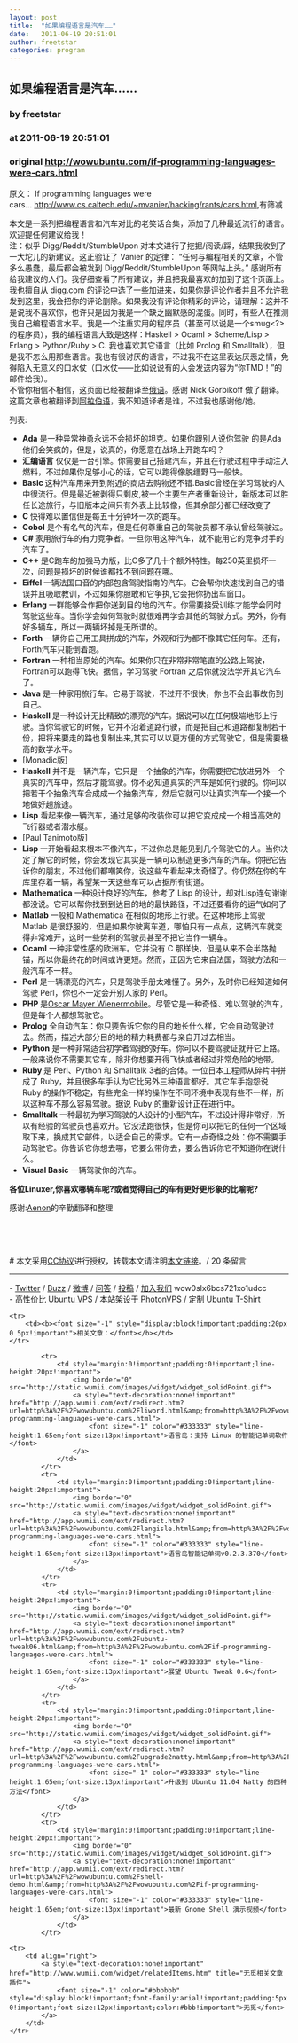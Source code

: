 ```yaml
---
layout: post
title:  "如果编程语言是汽车……"
date:   2011-06-19 20:51:01
author: freetstar
categories: program
---
```


## 如果编程语言是汽车……
### by freetstar
### at 2011-06-19 20:51:01
### original <http://wowubuntu.com/if-programming-languages-were-cars.html>

<p>原文： If programming languages were cars... <a href="http://www.cs.caltech.edu/~mvanier/hacking/rants/cars.html">http://www.cs.caltech.edu/~mvanier/hacking/rants/cars.html</a>,有筛减</p>
<p>本文是一系列把编程语言和汽车对比的老笑话合集，添加了几种最近流行的语言。欢迎提任何建议给我！<span></span><br>
注：似乎 Digg/Reddit/StumbleUpon 对本文进行了挖掘/阅读/踩，结果我收到了一大坨儿的新建议。这正验证了 Vanier 的定律： “任何与编程相关的文章，不管多么愚蠢，最后都会被发到 Digg/Reddit/StumbleUpon 等网站上头。” 感谢所有给我建议的人们。我仔细查看了所有建议，并且把我最喜欢的加到了这个页面上。我也擅自从 digg.com 的评论中选了一些加进来，如果你是评论作者并且不允许我发到这里，我会把你的评论删除。如果我没有评论你精彩的评论，请理解：这并不是说我不喜欢你，也许只是因为我是一个缺乏幽默感的混蛋。同时，有些人在推测我自己编程语言水平。我是一个注重实用的程序员（甚至可以说是一个smug&lt;?&gt;的程序员），我的编程语言大致是这样：Haskell &gt; Ocaml &gt; Scheme/Lisp &gt; Erlang &gt; Python/Ruby &gt; C. 我也喜欢其它语言（比如 Prolog 和 Smalltalk），但是我不怎么用那些语言。我也有很讨厌的语言，不过我不在这里表达厌恶之情，免得陷入无意义的口水仗（口水仗——比如说说有的人会发送内容为“你TMD！”的邮件给我）。<br>
不管你相信不相信，这页面已经被翻译至<a href="http://www.gorbikoff.com/2009/01/28/if-programming-languages-were-cars/">俄语</a>。感谢 Nick Gorbikoff 做了翻译。这篇文章也被翻译到<a href="http://wp.me/pcoPx-xc">阿拉伯语</a>，我不知道译者是谁，不过我也感谢他/她。</p>
<p>列表: </p>
<ul>
<li><strong>Ada</strong> 是一种异常神勇永远不会损坏的坦克。如果你跟别人说你驾驶 的是Ada 他们会笑疯的，但是，说真的，你愿意在战场上开跑车吗？</li>
<li><strong>汇编语言</strong> 仅仅是一台引擎。你需要自己搭建汽车，并且在行驶过程中手动注入燃料，不过如果你足够小心的话，它可以跑得像脱缰野马一般快。</li>
<li><strong>Basic </strong> 这种汽车用来开到附近的商店去购物还不错.Basic曾经在学习驾驶的人中很流行。但是最近被剥得只剩皮,被一个主要生产者重新设计，新版本可以胜任长途旅行，与旧版本之间只有外表上比较像，但其余部分都已经改变了</li>
<li><strong>C </strong>快得难以置信但是每五十分钟坏一次的跑车。</li>
<li><strong>Cobol</strong> 是个有名气的汽车，但是任何尊重自己的驾驶员都不承认曾经驾驶过。</li>
<li><strong>C#</strong> 家用旅行车的有力竞争者。一旦你用这种汽车，就不能用它的竞争对手的汽车了。</li>
<li><strong>C++</strong> 是C跑车的加强马力版，比C多了几十个额外特性。每250英里损坏一次，问题是损坏的时候谁都找不到问题在哪。</li>
<li><strong>Eiffel </strong>一辆法国口音的内部包含驾驶指南的汽车。它会帮你快速找到自己的错误并且吸取教训，不过如果你胆敢和它争执,它会把你扔出车窗口。</li>
<li><strong>Erlang </strong>一群能够合作把你送到目的地的汽车。你需要接受训练才能学会同时驾驶这些车。当你学会如何驾驶时就很难再学会其他的驾驶方式。另外，你有好多辆车，所以一两辆坏掉是无所谓的。</li>
<li><strong>Forth </strong>一辆你自己用工具拼成的汽车，外观和行为都不像其它任何车。还有，Forth汽车只能倒着跑。</li>
<li><strong>Fortran</strong> 一种相当原始的汽车。如果你只在非常非常笔直的公路上驾驶，Fortran可以跑得飞快。据信，学习驾驶 Fortran 之后你就没法学开其它汽车了。</li>
<li><strong>Java</strong> 是一种家用旅行车。它易于驾驶，不过开不很快，你也不会出事故伤到自己。</li>
<li><strong>Haskell </strong>是一种设计无比精致的漂亮的汽车。据说可以在任何极端地形上行驶。当你驾驶它的时候，它并不沿着道路行驶，而是把自己和道路都复制若干份，把将来要走的路也复制出来,其实可以以更方便的方式驾驶它，但是需要极高的数学水平。</li>
<li>[Monadic版]</li>
<li><strong>Haskell</strong> 并不是一辆汽车，它只是一个抽象的汽车，你需要把它放进另外一个真实的汽车中，然后才能驾驶。你不必知道真实的汽车是如何行驶的。你可以把若干个抽象汽车合成成一个抽象汽车，然后它就可以让真实汽车一个接一个地做好趟旅途。</li>
<li><strong>Lisp</strong> 看起来像一辆汽车，通过足够的改装你可以把它变成成一个相当高效的飞行器或者潜水艇。</li>
<li>[Paul Tanimoto版]</li>
<li><strong>Lisp </strong>一开始看起来根本不像汽车，不过你总是能见到几个驾驶它的人。当你决定了解它的时候，你会发现它其实是一辆可以制造更多汽车的汽车。你把它告诉你的朋友，不过他们都嘲笑你，说这些车看起来太奇怪了。你仍然在你的车库里存着一辆，希望某一天这些车可以占据所有街道。</li>
<li><strong>Mathematica</strong> 一种设计良好的汽车，参考了 Lisp 的设计，却对Lisp连句谢谢都没说。它可以帮你找到到达目的地的最快路径，不过还要看你的运气如何了</li>
<li><strong>Matlab </strong>一般和 Mathematica 在相似的地形上行驶。在这种地形上驾驶 Matlab 是很舒服的，但是如果你驶离车道，哪怕只有一点点，这辆汽车就变得非常难开，这时一些势利的驾驶员甚至不把它当作一辆车。</li>
<li><strong>Ocaml</strong> 一种非常性感的欧洲车。它并没有 C 那样快，但是从来不会半路抛锚，所以你最终花的时间或许更短。然而，正因为它来自法国，驾驶方法和一般汽车不一样。</li>
<li><strong>Perl</strong> 是一辆漂亮的汽车，只是驾驶手册太难懂了。另外，及时你已经知道如何驾驶 Perl，你也不一定会开别人家的 Perl。</li>
<li><strong>PHP </strong>是<a href="http://www.reedberry.com/wienermobile.html">Oscar Mayer Wienermobile</a>。尽管它是一种奇怪、难以驾驶的汽车，但是每个人都想驾驶它。</li>
<li><strong>Prolog</strong> 全自动汽车：你只要告诉它你的目的地长什么样，它会自动驾驶过去。然而，描述大部分目的地的精力耗费都与亲自开过去相当。</li>
<li><strong>Python</strong> 是一种非常适合初学者驾驶的好车。你可以不要驾驶证就开它上路。一般来说你不需要其它车，除非你想要开得飞快或者经过非常危险的地带。</li>
<li><strong>Ruby </strong>是 Perl、Python 和 Smalltalk 3者的合体。一位日本工程师从碎片中拼成了 Ruby，并且很多车手认为它比另外三种语言都好。其它车手抱怨说 Ruby 的操作不稳定，有些完全一样的操作在不同环境中表现有些不一样，所以这种车不那么容易驾驶。据说 Ruby 的重新设计正在进行中。</li>
<li><strong>Smalltalk</strong> 一种最初为学习驾驶的人设计的小型汽车，不过设计得非常好，所以有经验的驾驶员也喜欢开。它没法跑很快，但是你可以把它的任何一个区域取下来，换成其它部件，以适合自己的需求。它有一点奇怪之处：你不需要手动驾驶它。你告诉它你想去哪，它要么带你去，要么告诉你它不知道你在说什么。</li>
<li><strong>Visual Basic</strong> 一辆驾驶你的汽车。</li>
</ul>
<p><strong>各位Linuxer,你喜欢哪辆车呢?或者觉得自己的车有更好更形象的比喻呢?</strong></p>
<p>感谢:<a href="http://aenonsun.tumblr.com/">Aenon</a>的辛勤翻译和整理                   <span style="font-size:26px"> </span></p>
<p> </p>
<p> </p>
# 本文采用<a href="http://creativecommons.org/licenses/by/2.5/cn/">CC协议</a>进行授权，转载本文请注明<a href="http://wowubuntu.com/if-programming-languages-were-cars.html" title="Permalink">本文链接<a>。/  20  条留言
<hr>
- <a href="http://twitter.com/ubuntu_tips">Twitter</a> 
/ <a href="https://www.google.com/profiles/wowubuntucom">Buzz</a>
/ <a href="http://t.sina.com.cn/utips">微博</a> 
/ <a href="http://ask.wowubuntu.com">问答</a> 
/ <a href="http://wowubuntu.com/submit">投稿</a>
/ <a href="http://wowubuntu.com/join">加入我们</a> wow0slx6bcs721xo1udcc<br>- 高性价比 <a href="http://wowubuntu.com/vps.html">Ubuntu VPS</a> / 本站架设于<a href="http://www.photonvps.com/billing/aff.php?aff=129"> PhotonVPS </a> / 定制 <a href="http://tto.me/kfstee">Ubuntu T-Shirt</a><table cellspacing="0" cellpadding="2" border="0" width="100%" style="clear:both">
    
    <tr>
        <td><b><font size="-1" style="display:block!important;padding:20px 0 5px!important">相关文章：</font></b></td>
    </tr>
    
            <tr>
                <td style="margin:0!important;padding:0!important;line-height:20px!important">
                    <img border="0" src="http://static.wumii.com/images/widget/widget_solidPoint.gif">
                    <a style="text-decoration:none!important" href="http://app.wumii.com/ext/redirect.htm?url=http%3A%2F%2Fwowubuntu.com%2Fliword.html&amp;from=http%3A%2F%2Fwowubuntu.com%2Fif-programming-languages-were-cars.html">
                        <font size="-1" color="#333333" style="line-height:1.65em;font-size:13px!important">语言岛：支持 Linux 的智能记单词软件</font>
                    </a>
                </td>
            </tr>
            <tr>
                <td style="margin:0!important;padding:0!important;line-height:20px!important">
                    <img border="0" src="http://static.wumii.com/images/widget/widget_solidPoint.gif">
                    <a style="text-decoration:none!important" href="http://app.wumii.com/ext/redirect.htm?url=http%3A%2F%2Fwowubuntu.com%2Flangisle.html&amp;from=http%3A%2F%2Fwowubuntu.com%2Fif-programming-languages-were-cars.html">
                        <font size="-1" color="#333333" style="line-height:1.65em;font-size:13px!important">语言岛智能记单词v0.2.3.370</font>
                    </a>
                </td>
            </tr>
            <tr>
                <td style="margin:0!important;padding:0!important;line-height:20px!important">
                    <img border="0" src="http://static.wumii.com/images/widget/widget_solidPoint.gif">
                    <a style="text-decoration:none!important" href="http://app.wumii.com/ext/redirect.htm?url=http%3A%2F%2Fwowubuntu.com%2Fubuntu-tweak06.html&amp;from=http%3A%2F%2Fwowubuntu.com%2Fif-programming-languages-were-cars.html">
                        <font size="-1" color="#333333" style="line-height:1.65em;font-size:13px!important">展望 Ubuntu Tweak 0.6</font>
                    </a>
                </td>
            </tr>
            <tr>
                <td style="margin:0!important;padding:0!important;line-height:20px!important">
                    <img border="0" src="http://static.wumii.com/images/widget/widget_solidPoint.gif">
                    <a style="text-decoration:none!important" href="http://app.wumii.com/ext/redirect.htm?url=http%3A%2F%2Fwowubuntu.com%2Fupgrade2natty.html&amp;from=http%3A%2F%2Fwowubuntu.com%2Fif-programming-languages-were-cars.html">
                        <font size="-1" color="#333333" style="line-height:1.65em;font-size:13px!important">升级到 Ubuntu 11.04 Natty 的四种方法</font>
                    </a>
                </td>
            </tr>
            <tr>
                <td style="margin:0!important;padding:0!important;line-height:20px!important">
                    <img border="0" src="http://static.wumii.com/images/widget/widget_solidPoint.gif">
                    <a style="text-decoration:none!important" href="http://app.wumii.com/ext/redirect.htm?url=http%3A%2F%2Fwowubuntu.com%2Fshell-demo.html&amp;from=http%3A%2F%2Fwowubuntu.com%2Fif-programming-languages-were-cars.html">
                        <font size="-1" color="#333333" style="line-height:1.65em;font-size:13px!important">最新 Gnome Shell 演示视频</font>
                    </a>
                </td>
            </tr>
    
    <tr>
        <td align="right">
            <a style="text-decoration:none!important" href="http://www.wumii.com/widget/relatedItems.htm" title="无觅相关文章插件">
                <font size="-1" color="#bbbbbb" style="display:block!important;font-family:arial!important;padding:5px 0!important;font-size:12px!important;color:#bbb!important">无觅</font>
            </a>
        </td>
    </tr>
</table></a></a>